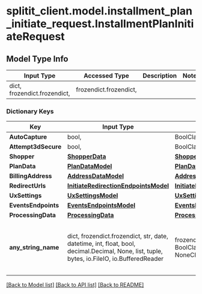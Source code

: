 # splitit_client.model.installment_plan_initiate_request.InstallmentPlanInitiateRequest

## Model Type Info
Input Type | Accessed Type | Description | Notes
------------ | ------------- | ------------- | -------------
dict, frozendict.frozendict,  | frozendict.frozendict,  |  | 

### Dictionary Keys
Key | Input Type | Accessed Type | Description | Notes
------------ | ------------- | ------------- | ------------- | -------------
**AutoCapture** | bool,  | BoolClass,  |  | 
**Attempt3dSecure** | bool,  | BoolClass,  |  | [optional] 
**Shopper** | [**ShopperData**](ShopperData.md) | [**ShopperData**](ShopperData.md) |  | [optional] 
**PlanData** | [**PlanDataModel**](PlanDataModel.md) | [**PlanDataModel**](PlanDataModel.md) |  | [optional] 
**BillingAddress** | [**AddressDataModel**](AddressDataModel.md) | [**AddressDataModel**](AddressDataModel.md) |  | [optional] 
**RedirectUrls** | [**InitiateRedirectionEndpointsModel**](InitiateRedirectionEndpointsModel.md) | [**InitiateRedirectionEndpointsModel**](InitiateRedirectionEndpointsModel.md) |  | [optional] 
**UxSettings** | [**UxSettingsModel**](UxSettingsModel.md) | [**UxSettingsModel**](UxSettingsModel.md) |  | [optional] 
**EventsEndpoints** | [**EventsEndpointsModel**](EventsEndpointsModel.md) | [**EventsEndpointsModel**](EventsEndpointsModel.md) |  | [optional] 
**ProcessingData** | [**ProcessingData**](ProcessingData.md) | [**ProcessingData**](ProcessingData.md) |  | [optional] 
**any_string_name** | dict, frozendict.frozendict, str, date, datetime, int, float, bool, decimal.Decimal, None, list, tuple, bytes, io.FileIO, io.BufferedReader | frozendict.frozendict, str, BoolClass, decimal.Decimal, NoneClass, tuple, bytes, FileIO | any string name can be used but the value must be the correct type | [optional]

[[Back to Model list]](../../README.md#documentation-for-models) [[Back to API list]](../../README.md#documentation-for-api-endpoints) [[Back to README]](../../README.md)

